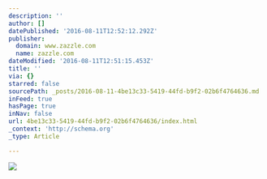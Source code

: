 ```yaml
---
description: ''
author: []
datePublished: '2016-08-11T12:52:12.292Z'
publisher:
  domain: www.zazzle.com
  name: zazzle.com
dateModified: '2016-08-11T12:51:15.453Z'
title: ''
via: {}
starred: false
sourcePath: _posts/2016-08-11-4be13c33-5419-44fd-b9f2-02b6f4764636.md
inFeed: true
hasPage: true
inNav: false
url: 4be13c33-5419-44fd-b9f2-02b6f4764636/index.html
_context: 'http://schema.org'
_type: Article

---
```

![](http://rlv.zcache.com/days_end_at_second_beach_postcard-r757df245ce6b49e9b06af159ec7dfd24_vgbaq_8byvr_512.jpg)